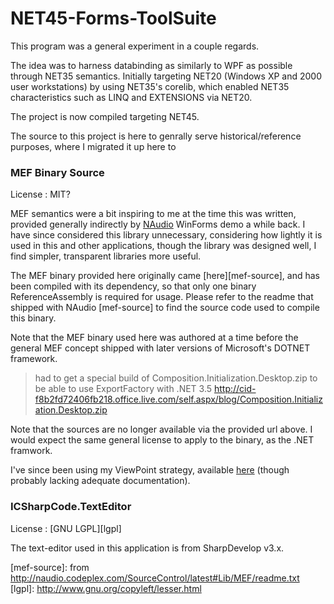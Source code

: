 

# NET45-Forms-ToolSuite

This program was a general experiment in a couple regards.

The idea was to harness databinding as similarly to WPF as possible through NET35 semantics.
Initially targeting NET20 (Windows XP and 2000 user workstations) by using NET35's corelib, which enabled NET35 characteristics such as LINQ and EXTENSIONS via NET20.

The project is now compiled targeting NET45.

The source to this project is here to genrally serve historical/reference purposes, where I migrated it up here to 

### MEF Binary Source

License
: MIT?

MEF semantics were a bit inspiring to me at the time this was written, provided generally indirectly by [NAudio][naudio] WinForms demo a while back.  I have since considered this library unnecessary, considering how lightly it is used in this and other applications, though the library was designed well, I find simpler, transparent libraries more useful.

The MEF binary provided here originally came [here][mef-source], and has been compiled with its dependency, so that only one binary ReferenceAssembly is required for usage.  Please refer to the readme that shipped with NAudio [mef-source] to find the source code used to compile this binary.

Note that the MEF binary used here was authored at a time before the general MEF concept shipped with later versions of Microsoft's DOTNET framework.

> had to get a special build of Composition.Initialization.Desktop.zip to be able to use ExportFactory<T> with .NET 3.5
http://cid-f8b2fd72406fb218.office.live.com/self.aspx/blog/Composition.Initialization.Desktop.zip

Note that the sources are no longer available via the provided url above.  I would expect the same general license to apply to the binary, as the .NET framwork.

I've since been using my ViewPoint strategy, available [here](https://github.com/tfoxo/System.Cor3/blob/master/Source/Cor3.Core/Internals/ViewPoint.cs) (though probably lacking adequate documentation).

### ICSharpCode.TextEditor

License
: [GNU LGPL][lgpl]

The text-editor used in this application is from SharpDevelop v3.x.

[naudio]: http://naudio.codeplex.com/
[mef-source]: from http://naudio.codeplex.com/SourceControl/latest#Lib/MEF/readme.txt
[lgpl]: http://www.gnu.org/copyleft/lesser.html
